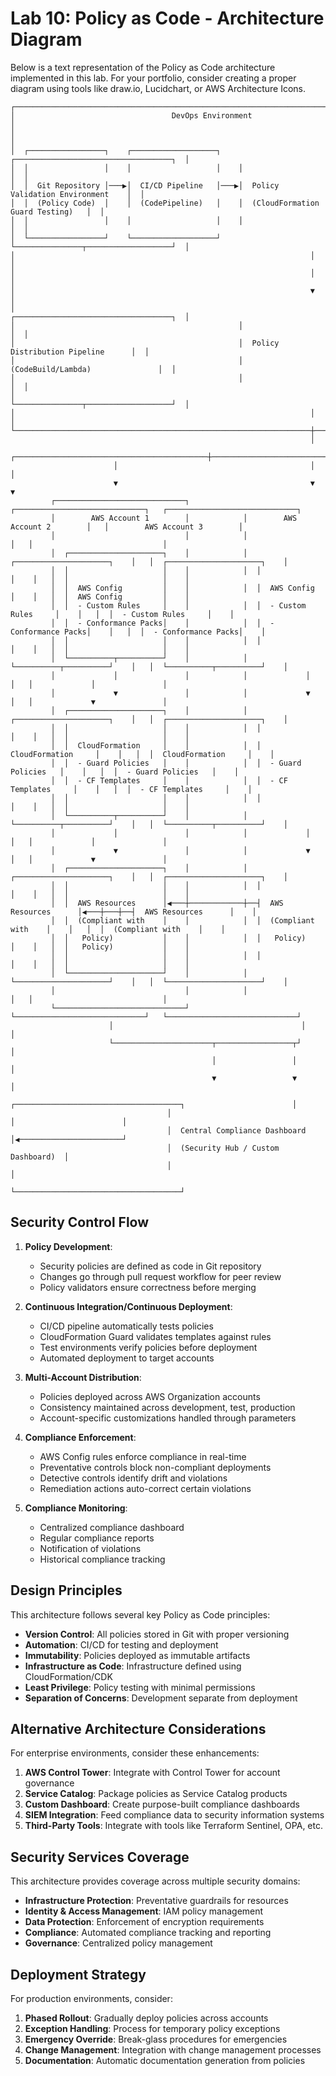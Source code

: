 # Lab 10: Policy as Code - Architecture Diagram

Below is a text representation of the Policy as Code architecture implemented in this lab. For your portfolio, consider creating a proper diagram using tools like draw.io, Lucidchart, or AWS Architecture Icons.

```
┌─────────────────────────────────────────────────────────────────────────────────────────┐
│                                   DevOps Environment                                     │
│                                                                                         │
│  ┌─────────────────┐    ┌───────────────────┐    ┌───────────────────────────────────┐  │
│  │                 │    │                   │    │                                   │  │
│  │  Git Repository │───▶│  CI/CD Pipeline   │───▶│  Policy Validation Environment    │  │
│  │  (Policy Code)  │    │  (CodePipeline)   │    │  (CloudFormation Guard Testing)   │  │
│  │                 │    │                   │    │                                   │  │
│  └─────────────────┘    └───────────────────┘    └───────────────┬───────────────────┘  │
│                                                                  │                      │
│                                                                  │                      │
│                                                                  ▼                      │
│                                                  ┌───────────────────────────────────┐  │
│                                                  │                                   │  │
│                                                  │  Policy Distribution Pipeline      │  │
│                                                  │  (CodeBuild/Lambda)               │  │
│                                                  │                                   │  │
│                                                  └───────────────┬───────────────────┘  │
│                                                                  │                      │
└──────────────────────────────────────────────────────────────────┼──────────────────────┘
                                                                   │
                       ┌───────────────────────────────────────────┼───────────────────────────────┐
                       │                                           │                               │
                       ▼                                           ▼                               ▼
         ┌─────────────────────────────┐            ┌─────────────────────────────┐   ┌─────────────────────────────┐
         │        AWS Account 1        │            │        AWS Account 2        │   │        AWS Account 3        │
         │                             │            │                             │   │                             │
         │  ┌─────────────────────┐    │            │  ┌─────────────────────┐    │   │  ┌─────────────────────┐    │
         │  │                     │    │            │  │                     │    │   │  │                     │    │
         │  │  AWS Config         │    │            │  │  AWS Config         │    │   │  │  AWS Config         │    │
         │  │  - Custom Rules     │    │            │  │  - Custom Rules     │    │   │  │  - Custom Rules     │    │
         │  │  - Conformance Packs│    │            │  │  - Conformance Packs│    │   │  │  - Conformance Packs│    │
         │  │                     │    │            │  │                     │    │   │  │                     │    │
         │  └──────────┬──────────┘    │            │  └──────────┬──────────┘    │   │  └──────────┬──────────┘    │
         │             │               │            │             │               │   │             │               │
         │             ▼               │            │             ▼               │   │             ▼               │
         │  ┌─────────────────────┐    │            │  ┌─────────────────────┐    │   │  ┌─────────────────────┐    │
         │  │                     │    │            │  │                     │    │   │  │                     │    │
         │  │  CloudFormation     │    │            │  │  CloudFormation     │    │   │  │  CloudFormation     │    │
         │  │  - Guard Policies   │    │            │  │  - Guard Policies   │    │   │  │  - Guard Policies   │    │
         │  │  - CF Templates     │    │            │  │  - CF Templates     │    │   │  │  - CF Templates     │    │
         │  │                     │    │            │  │                     │    │   │  │                     │    │
         │  └──────────┬──────────┘    │            │  └──────────┬──────────┘    │   │  └──────────┬──────────┘    │
         │             │               │            │             │               │   │             │               │
         │             ▼               │            │             ▼               │   │             ▼               │
         │  ┌─────────────────────┐    │            │  ┌─────────────────────┐    │   │  ┌─────────────────────┐    │
         │  │                     │    │            │  │                     │    │   │  │                     │    │
         │  │  AWS Resources      │◀───┼────────────┼──┤  AWS Resources      │◀───┼───┼──┤  AWS Resources      │    │
         │  │  (Compliant with    │    │            │  │  (Compliant with    │    │   │  │  (Compliant with    │    │
         │  │   Policy)           │    │            │  │   Policy)           │    │   │  │   Policy)           │    │
         │  │                     │    │            │  │                     │    │   │  │                     │    │
         │  └─────────────────────┘    │            │  └─────────────────────┘    │   │  └─────────────────────┘    │
         │                             │            │                             │   │                             │
         └─────────────────────────────┘            └─────────────────────────────┘   └─────────────────────────────┘
                      │                                          │                                 │
                      └──────────────────────┬─────────────────┬┘                                 │
                                             │                 │                                  │
                                             ▼                 ▼                                  │
                                   ┌─────────────────────────────────────┐                        │
                                   │                                     │                        │
                                   │  Central Compliance Dashboard       │◀───────────────────────┘
                                   │  (Security Hub / Custom Dashboard)  │
                                   │                                     │
                                   └─────────────────────────────────────┘
```

## Security Control Flow

1. **Policy Development**:
   - Security policies are defined as code in Git repository
   - Changes go through pull request workflow for peer review
   - Policy validators ensure correctness before merging

2. **Continuous Integration/Continuous Deployment**:
   - CI/CD pipeline automatically tests policies
   - CloudFormation Guard validates templates against rules
   - Test environments verify policies before deployment
   - Automated deployment to target accounts

3. **Multi-Account Distribution**:
   - Policies deployed across AWS Organization accounts
   - Consistency maintained across development, test, production
   - Account-specific customizations handled through parameters

4. **Compliance Enforcement**:
   - AWS Config rules enforce compliance in real-time
   - Preventative controls block non-compliant deployments
   - Detective controls identify drift and violations
   - Remediation actions auto-correct certain violations

5. **Compliance Monitoring**:
   - Centralized compliance dashboard
   - Regular compliance reports
   - Notification of violations
   - Historical compliance tracking

## Design Principles

This architecture follows several key Policy as Code principles:

- **Version Control**: All policies stored in Git with proper versioning
- **Automation**: CI/CD for testing and deployment
- **Immutability**: Policies deployed as immutable artifacts
- **Infrastructure as Code**: Infrastructure defined using CloudFormation/CDK
- **Least Privilege**: Policy testing with minimal permissions
- **Separation of Concerns**: Development separate from deployment

## Alternative Architecture Considerations

For enterprise environments, consider these enhancements:

1. **AWS Control Tower**: Integrate with Control Tower for account governance
2. **Service Catalog**: Package policies as Service Catalog products
3. **Custom Dashboard**: Create purpose-built compliance dashboards
4. **SIEM Integration**: Feed compliance data to security information systems
5. **Third-Party Tools**: Integrate with tools like Terraform Sentinel, OPA, etc.

## Security Services Coverage

This architecture provides coverage across multiple security domains:

- **Infrastructure Protection**: Preventative guardrails for resources
- **Identity & Access Management**: IAM policy management
- **Data Protection**: Enforcement of encryption requirements
- **Compliance**: Automated compliance tracking and reporting
- **Governance**: Centralized policy management

## Deployment Strategy

For production environments, consider:

1. **Phased Rollout**: Gradually deploy policies across accounts
2. **Exception Handling**: Process for temporary policy exceptions
3. **Emergency Override**: Break-glass procedures for emergencies
4. **Change Management**: Integration with change management processes
5. **Documentation**: Automatic documentation generation from policies